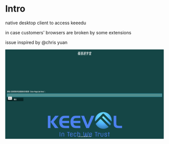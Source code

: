 # Intro

native desktop client to access keeedu

in case customers' browsers are broken by some extensions 

issue inspired by @chris yuan

![](images/keeedu-desktop-beta.png)
